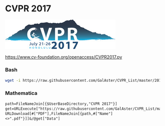 # CVPR 2017

[![cvpr2017_logo.jpg](https://raw.githubusercontent.com/GalAster/CVPR_List/master/2017/cvpr_logo.jpg)](https://www.cv-foundation.org/openaccess/CVPR2017.py)

https://www.cv-foundation.org/openaccess/CVPR2017.py

### Bash

```sh
wget -i https://raw.githubusercontent.com/GalAster/CVPR_List/master/2017/download.txt
```

### Mathematica
```mma
path=FileNameJoin[{$UserBaseDirectory,"CVPR 2017"}]
get=URLExecute["https://raw.githubusercontent.com/GalAster/CVPR_List/master/2017/data.json","RawJSON"];
URLDownload[#["PDF"],FileNameJoin[{path,#["Name"]<>".pdf"}]]&/@get["Data"]
```